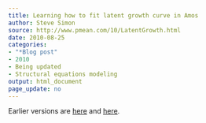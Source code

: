 ```yaml
---
title: Learning how to fit latent growth curve in Amos
author: Steve Simon
source: http://www.pmean.com/10/LatentGrowth.html
date: 2010-08-25
categories:
- "*Blog post"
- 2010
- Being updated
- Structural equations modeling
output: html_document
page_update: no
---
```


Earlier versions are [here][sim1] and [here][sim2].

[sim1]: http://www.pmean.com/10/LatentGrowth.html
[sim2]: http://new.pmean.com/latent-growth-models-amos/
